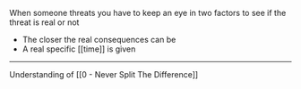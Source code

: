 When someone threats you have to keep an eye in two factors to see if the threat is real or not

- The closer the real consequences can be
- A real specific [[time]] is given

---

Understanding of [[0 - Never Split The Difference]]